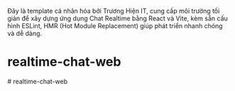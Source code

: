 Đây là template cá nhân hóa bởi Trương Hiện IT, cung cấp môi trường tối giản để xây dựng ứng dụng Chat Realtime bằng React và Vite, kèm sẵn cấu hình ESLint, HMR (Hot Module Replacement) giúp phát triển nhanh chóng và dễ dàng.
# realtime-chat-web
#   r e a l t i m e - c h a t - w e b 
 
 
